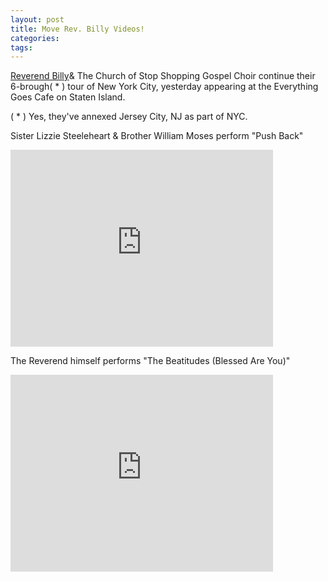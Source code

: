 ```yaml
---
layout: post
title: Move Rev. Billy Videos!
categories: 
tags: 
---
```


  [Reverend Billy](http://en.wikipedia.org/wiki/Reverend_Billy_and_the_Church_of_Stop_Shopping)& The Church of Stop Shopping Gospel Choir continue their 6-brough( * ) tour of New York City, yesterday appearing at the Everything Goes Cafe on Staten Island.
  
  ( * ) Yes, they've annexed Jersey City, NJ as part of NYC.
  
  Sister Lizzie Steeleheart  & Brother William Moses perform "Push Back"
  
  <iframe width="420" height="315" src="http://www.youtube.com/embed/aaRNz_kR9Ek" frameborder="0" allowfullscreen="true">    </iframe> 
  
  The Reverend himself performs "The Beatitudes (Blessed Are You)"
  
  <iframe width="420" height="315" src="http://www.youtube.com/embed/EDITTBv6EmA" frameborder="0" allowfullscreen="true">    </iframe> 